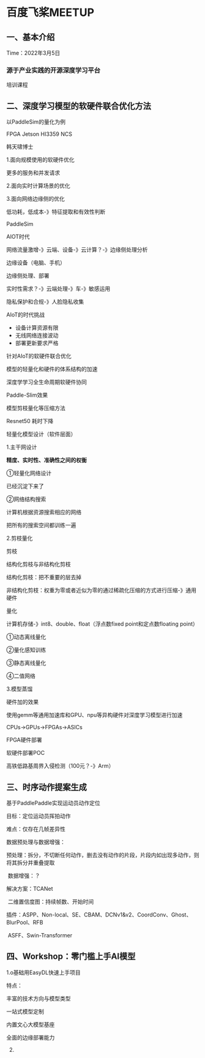 # 百度飞桨MEETUP

## 一、基本介绍

Time：2022年3月5日

### 源于产业实践的开源深度学习平台

培训课程



## 二、深度学习模型的软硬件联合优化方法

以PaddleSim的量化为例

FPGA Jetson HI3359 NCS

韩天啸博士

1.面向规模使用的软硬件优化

更多的服务和并发请求

2.面向实时计算场景的优化

3.面向网络边缘侧的优化

低功耗，低成本-》特征提取和有效性判断

PaddleSim





AIOT时代

网络流量激增-》云端、设备-》云计算？-》边缘侧处理分析

边缘设备（电脑、手机）

边缘侧处理、部署



实时性需求？-》云端处理-》车-》敏感运用



隐私保护和合规-》人脸隐私收集



AIoT的时代挑战

- 设备计算资源有限
- 无线网络连接波动
- 部署更新要求严格



针对AIoT的软硬件联合优化

模型的轻量化和硬件的体系结构的加速

深度学学习全生命周期软硬件协同



Paddle-Slim效果

模型剪枝量化等压缩方法

Resnet50 耗时下降



轻量化模型设计（软件层面）

1.主干网设计

**精度、实时性、准确性之间的权衡**

①轻量化网络设计

已经沉淀下来了

②网络结构搜索

计算机根据资源搜索相应的网络

把所有的搜索空间都训练一遍

2.剪枝量化

剪枝

结构化剪枝与非结构化剪枝

结构化剪枝：把不重要的层去掉

非结构化剪枝：权重为零或者近似为零的通过稀疏化压缩的方式进行压缩-》通用硬件

量化

计算机存储-》int8、double、float（浮点数fixed point和定点数floating point）

①动态离线量化

②量化感知训练

③静态离线量化

④二值网络

3.模型蒸馏



硬件加的效果

使用gemm等通用加速库和GPU、npu等异构硬件对深度学习模型进行加速

CPUs->GPUs->FPGAs->ASICs

FPGA硬件部署

软硬件部署POC

高铁低路基周界入侵检测（100元？-》Arm）





## 三、时序动作提案生成

基于PaddlePaddle实现运动员动作定位

目标：定位运动员挥拍动作

难点：仅存在几帧差异性

数据预处理与数据增强：

​			预处理：拆分，不切断任何动作，删去没有动作的片段，片段内如出现多动作，则将其拆分并重叠提取

​			数据增强：？

解决方案：TCANet

​			二维置信度图：持续帧数、开始时间

插件：ASPP、Non-local、SE、CBAM、DCNv1&v2、CoordConv、Ghost、BlurPool、RFB

​			ASFF、Swin-Transformer

## 四、Workshop：零门槛上手AI模型

1.o基础用EasyDL快速上手项目

特点：

丰富的技术方向与模型类型

一站式模型定制

内置文心大模型基座

全面的边缘部署能力

2.










